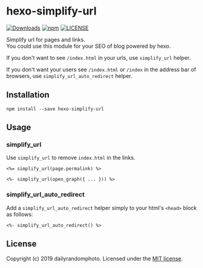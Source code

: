 # hexo-simplify-url
[![Downloads](https://img.shields.io/npm/dm/hexo-simplify-url.svg)](https://www.npmjs.com/package/hexo-simplify-url) [![npm](https://img.shields.io/npm/v/hexo-simplify-url.svg)](https://www.npmjs.com/package/hexo-simplify-url) [![LICENSE](https://img.shields.io/npm/l/hexo-simplify-url.svg)](LICENSE)

Simplify url for pages and links.  
You could use this module for your SEO of blog powered by hexo.

If you don't want to see `/index.html` in your urls, use `simplify_url` helper.

If you don't want your users see `/index.html` or `/index` in the address bar of browsers, use `simplify_url_auto_redirect` helper.

## Installation
```
npm install --save hexo-simplify-url
```

## Usage

### simplify_url
Use `simplify_url` to remove `index.html` in the links.

``` ejs
<%= simplify_url(page.permalink) %>

<%- simplify_url(open_graph({ ... })) %>
```

### simplify_url_auto_redirect
Add a `simplify_url_auto_redirect` helper simply to your html's `<head>` block as follows:

``` ejs
<%- simplify_url_auto_redirect() %>
```

## License
Copyright (c) 2019 dailyrandomphoto. Licensed under the [MIT license](https://github.com/dailyrandomphoto/hexo-simplify-url/blob/master/LICENSE).
